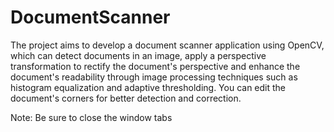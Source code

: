 # DocumentScanner

The project aims to develop a document scanner application using OpenCV, which can detect documents in an image, apply a perspective transformation to rectify the document's perspective and enhance the document's readability through image processing techniques such as histogram equalization and adaptive thresholding. You can edit the document's corners for better detection and correction.

Note: Be sure to close the window tabs

